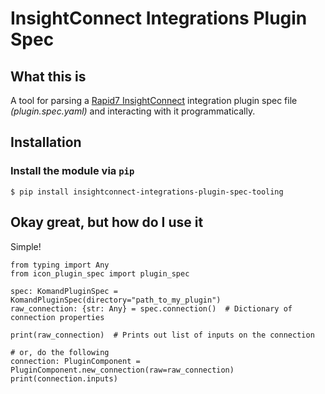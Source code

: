 
# InsightConnect Integrations Plugin Spec

## What this is

A tool for parsing a
[Rapid7 InsightConnect](https://www.rapid7.com/products/insightconnect/) integration
plugin spec file _(plugin.spec.yaml)_ and interacting with it programmatically.

## Installation

### Install the module via `pip`

```
$ pip install insightconnect-integrations-plugin-spec-tooling
```

## Okay great, but how do I use it

Simple!

```
from typing import Any
from icon_plugin_spec import plugin_spec

spec: KomandPluginSpec = KomandPluginSpec(directory="path_to_my_plugin")
raw_connection: {str: Any} = spec.connection()  # Dictionary of connection properties

print(raw_connection)  # Prints out list of inputs on the connection

# or, do the following
connection: PluginComponent = PluginComponent.new_connection(raw=raw_connection)
print(connection.inputs)
```

